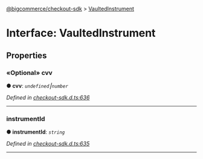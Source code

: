 [@bigcommerce/checkout-sdk](../README.md) > [VaultedInstrument](../interfaces/vaultedinstrument.md)



# Interface: VaultedInstrument


## Properties
<a id="cvv"></a>

### «Optional» cvv

**●  cvv**:  *`undefined`⎮`number`* 

*Defined in [checkout-sdk.d.ts:636](https://github.com/bigcommerce/checkout-sdk-js/blob/1f51420/dist/checkout-sdk.d.ts#L636)*





___

<a id="instrumentid"></a>

###  instrumentId

**●  instrumentId**:  *`string`* 

*Defined in [checkout-sdk.d.ts:635](https://github.com/bigcommerce/checkout-sdk-js/blob/1f51420/dist/checkout-sdk.d.ts#L635)*





___


